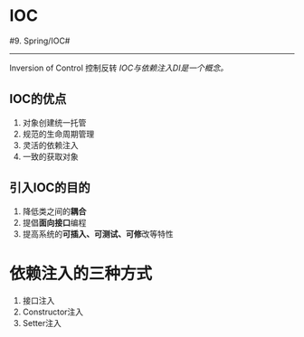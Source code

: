 # IOC
#9. Spring/IOC#
- - - -
Inversion of Control 控制反转
_IOC与依赖注入DI是一个概念。_

## IOC的优点
1. 对象创建统一托管
2. 规范的生命周期管理
3. 灵活的依赖注入
4. 一致的获取对象

## 引入IOC的目的
1. 降低类之间的**耦合**
2. 提倡**面向接口**编程
3. 提高系统的**可插入、可测试、可修**改等特性

# 依赖注入的三种方式
1. 接口注入
2. Constructor注入
3. Setter注入
